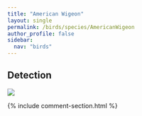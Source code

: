```yaml
---
title: "American Wigeon"
layout: single
permalink: /birds/species/AmericanWigeon
author_profile: false
sidebar:
  nav: "birds"
---
```


<h2>Detection</h2>

<img src="https://beallen.github.io/DevelopmentWebsite/assets/images/birds/AmericanWigeon/det.jpg">

{% include comment-section.html %}
